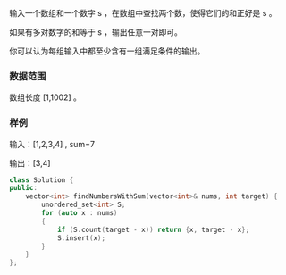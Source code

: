 输入一个数组和一个数字 s
，在数组中查找两个数，使得它们的和正好是 s
。

如果有多对数字的和等于 s
，输出任意一对即可。

你可以认为每组输入中都至少含有一组满足条件的输出。

### 数据范围
数组长度 [1,1002]
。

### 样例
输入：[1,2,3,4] , sum=7

输出：[3,4]
```c++
class Solution {
public:
    vector<int> findNumbersWithSum(vector<int>& nums, int target) {
        unordered_set<int> S;
        for (auto x : nums)
        {
            if (S.count(target - x)) return {x, target - x};
            S.insert(x);
        }        
    }
};
```
